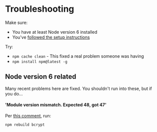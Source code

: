 # Troubleshooting

Make sure:

- You have at least Node version 6 installed
- You've [followed the setup instructions](https://github.com/okTurtles/group-income-simple/blob/master/docs/Getting-Started-frontend.md#how-do-i-get-set-up--just-run-the-site)

Try:

- `npm cache clean` - This fixed a real problem someone was having
- `npm install npm@latest -g`

## Node version 6 related

Many recent problems here are fixed. You shouldn't run into these, but if you do...

#### 'Module version mismatch. Expected 48, got 47'

Per [this comment](http://stackoverflow.com/a/26371450), run:

```
npm rebuild bcrypt
```
